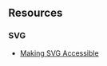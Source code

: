 ## Resources

### SVG

- [Making SVG Accessible](http://demosthenes.info/blog/1026/Making-SVG-Accessible)